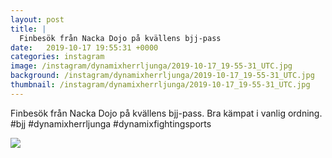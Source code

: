 ```yaml
---
layout: post
title: |
  Finbesök från Nacka Dojo på kvällens bjj-pass
date:   2019-10-17 19:55:31 +0000
categories: instagram
image: /instagram/dynamixherrljunga/2019-10-17_19-55-31_UTC.jpg
background: /instagram/dynamixherrljunga/2019-10-17_19-55-31_UTC.jpg
thumbnail: /instagram/dynamixherrljunga/2019-10-17_19-55-31_UTC.jpg
---
```

Finbesök från Nacka Dojo på kvällens bjj-pass. Bra kämpat i vanlig ordning. #bjj #dynamixherrljunga #dynamixfightingsports



<img src='/www-dynamix-herrljunga/instagram/dynamixherrljunga/2019-10-17_19-55-31_UTC.jpg' class='img-fluid' />

